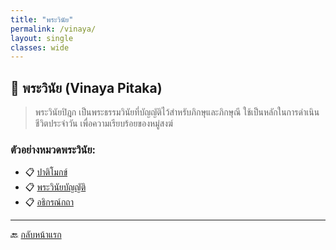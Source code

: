 ```yaml
---
title: "พระวินัย"
permalink: /vinaya/
layout: single
classes: wide
---
```


## 📘 พระวินัย (Vinaya Pitaka)

<blockquote>
พระวินัยปิฎก เป็นพระธรรมวินัยที่บัญญัติไว้สำหรับภิกษุและภิกษุณี ใช้เป็นหลักในการดำเนินชีวิตประจำวัน เพื่อความเรียบร้อยของหมู่สงฆ์
</blockquote>

### ตัวอย่างหมวดพระวินัย:

- 📋 [ปาติโมกข์](/vinaya/patimokkha/)
- 📋 [พระวินัยบัญญัติ](/vinaya/vinaya-rules/)
- 📋 [อธิกรณ์กถา](/vinaya/adhikarana-katha/)

---

🔙 [กลับหน้าแรก](/)
